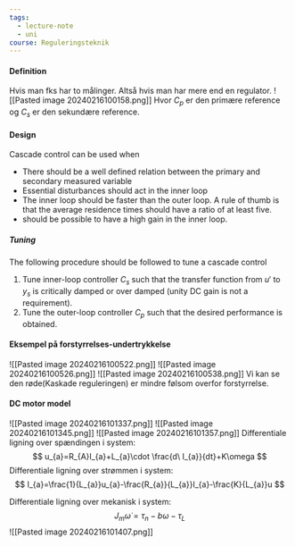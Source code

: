 ```yaml
---
tags:
  - lecture-note
  - uni
course: Reguleringsteknik
---
```

#### Definition
Hvis man fks har to målinger. Altså hvis man har mere end en regulator.
![[Pasted image 20240216100158.png]]
Hvor $C_{p}$ er den primære reference og $C_{s}$ er den sekundære reference.

#### Design
Cascade control can be used when
* There should be a well defined relation between the primary and secondary measured variable
* Essential disturbances should act in the inner loop
* The inner loop should be faster than the outer loop. A rule of thumb is that the average residence times should have a ratio of at least five.
* should be possible to have a high gain in the inner loop.
##### Tuning
The following procedure should be followed to tune a cascade control
1. Tune inner-loop controller $C_{s}$ such that the transfer function from $u'$ to $y_{s}$ is critically
damped or over damped (unity DC gain is not a requirement).
2. Tune the outer-loop controller $C_{p}$ such that the desired performance is obtained.
#### Eksempel på forstyrrelses-undertrykkelse
![[Pasted image 20240216100522.png]]
![[Pasted image 20240216100526.png]]
![[Pasted image 20240216100538.png]]
Vi kan se den røde(Kaskade reguleringen) er mindre følsom overfor forstyrrelse.

#### DC motor model
![[Pasted image 20240216101337.png]]
![[Pasted image 20240216101345.png]]
![[Pasted image 20240216101357.png]]
Differentiale ligning over spændingen i system:
$$
u_{a}=R_{A}I_{a}+L_{a}\cdot \frac{d\ I_{a}}{dt}+K\omega
$$
Differentiale ligning over strømmen i system:
$$
I_{a}=\frac{1}{L_{a}}u_{a}-\frac{R_{a}}{L_{a}}I_{a}-\frac{K}{L_{a}}u
$$

Differentiale ligning over mekanisk i system:
$$
J_{m}\dot{\omega}=\tau_{n}-b\omega -\tau_{L}
$$
![[Pasted image 20240216101407.png]]

